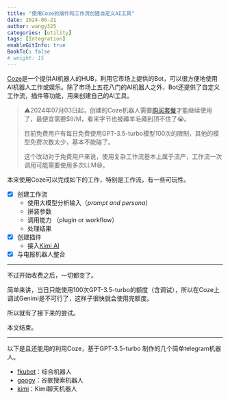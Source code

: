 ```yaml
---
title: "使用Coze的插件和工作流创建自定义AI工具"
date: 2024-06-21
author: wangy325
categories: [utility]
tags: [Integration]
enableGitInfo: true
BookToC: false
# weight: 15
---
```


[Coze](https://www.coze.com/docs/guides/welcome?_lang=zh)是一个提供AI机器人的HUB，利用它市场上提供的Bot，可以很方便地使用AI机器人工作或娱乐。除了市场上五花八门的AI机器人之外，Bot还提供了自定义工作流，插件等功能，用来创建自己的AI工具。

> ⚠️2024年07月03日起，创建的Coze机器人需要[购买套餐](https://www.coze.com/docs/guides/subscription?_lang=zh)才能继续使用了，最便宜需要$9/M，看来字节也被薅羊毛薅到顶不住了😭️。
>
>目前免费用户有每日免费使用GPT-3.5-turbo模型100次的限制，其他的模型免费次数太少，基本不能碰了。
>
>这个改动对于免费用户来说，使用复杂工作流基本上属于流产，工作流一次调用可能需要使用多次LLM😅。

<!--more-->

本来使用Coze可以完成如下的工作，特别是工作流，有一些可玩性。

- [x] 创建工作流
    - 使用大模型分析输入（*prompt and persona*）
    - 拼装参数
    - 调用能力 （plugin or workflow）
    - 处理结果
- [x] 创建插件
    - 接入[Kimi AI](https://www.moonshot.cn/)
- [x] 与电报机器人整合

---
不过开始收费之后，一切都变了。

简单来讲，当日只能使用100次GPT-3.5-turbo的额度（含调试），所以在Coze上调试Genimi是不可行了，这样子很快就会使用完额度。

所以就有了接下来的尝试。

本文结束。

---

以下是且还能用的利用Coze，基于GPT-3.5-turbo 制作的几个简单telegram机器人。

- [fkubot](https://www.coze.com/store/bot/7381770033120149512?panel=1&bid=6d2t48g9s1008)：综合机器人
- [googy](https://www.coze.com/store/bot/7386697840699113473?panel=1&bid=6d2t4aq3c4g07)：谷歌搜索机器人
- [kimi](https://www.coze.com/store/bot/7382246708547420178?panel=1&bid=6d2t4aefs9008)：Kimi聊天机器人

